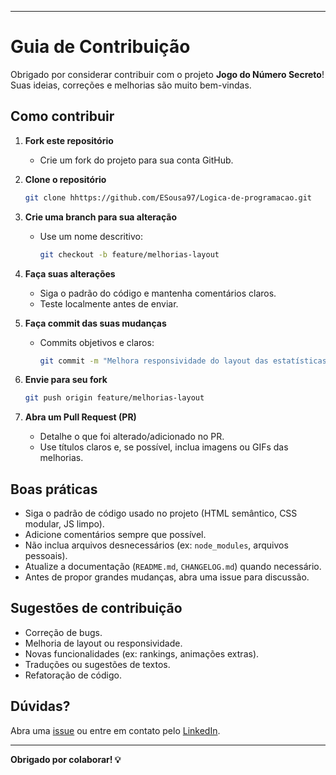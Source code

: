 
---

# Guia de Contribuição

Obrigado por considerar contribuir com o projeto **Jogo do Número Secreto**! Suas ideias, correções e melhorias são muito bem-vindas.

## Como contribuir

1. **Fork este repositório**
   - Crie um fork do projeto para sua conta GitHub.

2. **Clone o repositório**
   ```bash
   git clone hhttps://github.com/ESousa97/Logica-de-programacao.git
   ```

3. **Crie uma branch para sua alteração**

   * Use um nome descritivo:

     ```bash
     git checkout -b feature/melhorias-layout
     ```

4. **Faça suas alterações**

   * Siga o padrão do código e mantenha comentários claros.
   * Teste localmente antes de enviar.

5. **Faça commit das suas mudanças**

   * Commits objetivos e claros:

     ```bash
     git commit -m "Melhora responsividade do layout das estatísticas"
     ```

6. **Envie para seu fork**

   ```bash
   git push origin feature/melhorias-layout
   ```

7. **Abra um Pull Request (PR)**

   * Detalhe o que foi alterado/adicionado no PR.
   * Use títulos claros e, se possível, inclua imagens ou GIFs das melhorias.

## Boas práticas

* Siga o padrão de código usado no projeto (HTML semântico, CSS modular, JS limpo).
* Adicione comentários sempre que possível.
* Não inclua arquivos desnecessários (ex: `node_modules`, arquivos pessoais).
* Atualize a documentação (`README.md`, `CHANGELOG.md`) quando necessário.
* Antes de propor grandes mudanças, abra uma issue para discussão.

## Sugestões de contribuição

* Correção de bugs.
* Melhoria de layout ou responsividade.
* Novas funcionalidades (ex: rankings, animações extras).
* Traduções ou sugestões de textos.
* Refatoração de código.

## Dúvidas?

Abra uma [issue](https://github.com/ESousa97/numero-secreto-game/issues) ou entre em contato pelo [LinkedIn](https://www.linkedin.com/in/enoque-sousa-bb89aa168/).

---

**Obrigado por colaborar! 💡**